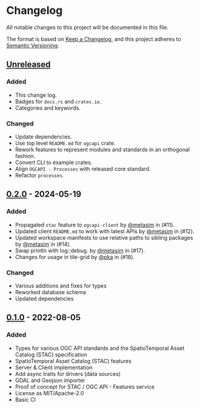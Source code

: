# Changelog

All notable changes to this project will be documented in this file.

The format is based on [Keep a Changelog](https://keepachangelog.com/en/1.1.0/),
and this project adheres to [Semantic Versioning](https://semver.org/spec/v2.0.0.html).

## [Unreleased]

### Added

- This change log.
- Badges for `docs.rs` and `crates.io`.
- Categories and keywords.

### Changed

- Update dependencies.
- Use top level `README.md` for `ogcapi` crate.
- Rework features to represent modules and standards in an orthogonal fashion.
- Convert CLI to example crates.
- Align `OGCAPI - Processes` with released core standard.
- Refactor `processes`.

## [0.2.0] - 2024-05-19

### Added
* Propagated `stac` feature to `ogcapi-client` by [@metasim](https://github.com/metasim) in (#11).
* Updated client `README.md` to work with latest APIs by [@metasim](https://github.com/metasim) in (#12).
* Updated workspace manifests to use relative paths to sibling packages by [@metasim](https://github.com/metasim) in (#14).
* Swap println with log::debug. by [@metasim](https://github.com/metasim) in (#17).
* Changes for usage in tile-grid by [@pka](https://github.com/pka) in (#18).


### Changed
- Various additions and fixes for types
- Reworked database schema
- Updated dependencies

## [0.1.0] - 2022-08-05

### Added

- Types for various OGC API standards and the SpatioTemporal Asset Catalog (STAC) specification
- SpatioTemporal Asset Catalog (STAC) features
- Server & Client implementation
- Add async traits for drivers (data sources)
- GDAL and Geojson importer
- Proof of concept for STAC / OGC API - Features service
- License as MIT/Apache-2.0
- Basic CI


[unreleased]: https://github.com/georust/ogcapi/compare/v1.1.1...HEAD
[0.2.0]: https://github.com/georust/ogcapi/compare/v0.1.0...v0.2.0
[0.1.0]: https://github.com/georust/ogcapi/releases/tag/v0.1.0